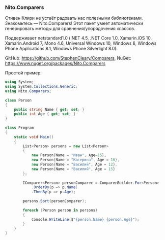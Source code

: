 ﻿### Nito.Comparers

Стивен Клири не устаёт радовать нас полезными библиотеками. Знакомьтесь — Nito.Comparers! Этот пакет умеет автоматически генерировать методы для сравнения/упорядочения классов.

Поддерживает netstandard1.0 (.NET 4.5, .NET Core 1.0, Xamarin.iOS 10, Xamarin.Android 7, Mono 4.6, Universal Windows 10, Windows 8, Windows Phone Applications 8.1, Windows Phone Silverlight 8.0).

GitHub: https://github.com/StephenCleary/Comparers, NuGet: https://www.nuget.org/packages/Nito.Comparers

Простой пример:

```csharp
using System;
using System.Collections.Generic;
using Nito.Comparers;
 
class Person
{
    public string Name { get; set; }
    public int Age { get; set; }
}
 
class Program
{
    static void Main()
    {
        List<Person> persons = new List<Person>
        {
            new Person{Name = "Иван", Age=15},
            new Person{Name = "Катерина", Age = 16},
            new Person{Name = "Василий", Age = 12},
            new Person{Name = "Василий", Age = 15}
        };
 
        IComparer<Person> personComparer = ComparerBuilder.For<Person>()
            .OrderBy(p => p.Name)
            .ThenBy(p => p.Age);
 
        persons.Sort(personComparer);
 
        foreach (Person person in persons)
        {
            Console.WriteLine($"{person.Name} {person.Age}");
        }
    }
}
```
